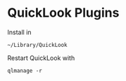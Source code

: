 QuickLook Plugins
=================

Install in

    ~/Library/QuickLook

Restart QuickLook with

    qlmanage -r
